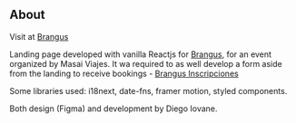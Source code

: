 ## About

Visit at [Brangus](https://brangus-app.web.app/)

Landing page developed with vanilla Reactjs for [Brangus](https://brangus.org.ar/), for an event organized by Masai Viajes. It wa required to as well develop a form aside from the landing to receive bookings - [Brangus Inscripciones](https://brangus-app.web.app/inscripciones)

Some libraries used: i18next, date-fns, framer motion, styled components.

Both design (Figma) and development by Diego Iovane.
